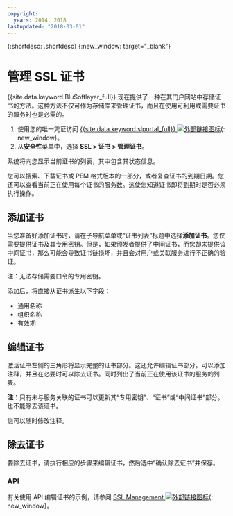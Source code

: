 ```yaml
---
copyright:
  years: 2014, 2018
lastupdated: "2018-03-01"
---
```


{:shortdesc: .shortdesc}
{:new_window: target="_blank"}

# 管理 SSL 证书

{{site.data.keyword.BluSoftlayer_full}} 现在提供了一种在其门户网站中存储证书的方法。这种方法不仅可作为存储库来管理证书，而且在使用可利用或需要证书的服务时也是必需的。

1. 使用您的唯一凭证访问 [{{site.data.keyword.slportal_full}} ![外部链接图标](../../icons/launch-glyph.svg "外部链接图标")](https://control.softlayer.com/){: new_window}。
2. 从**安全性**菜单中，选择 **SSL > 证书 > 管理证书**。

系统将向您显示当前证书的列表，其中包含其状态信息。

您可以搜索、下载证书或 PEM 格式版本的一部分，或者复查证书的到期日期。您还可以查看当前正在使用每个证书的服务数。这使您知道证书即将到期时是否必须执行操作。

## 添加证书

当您准备好添加证书时，请在子导航菜单或“证书列表”标题中选择**添加证书**。您仅需要提供证书及其专用密钥。但是，如果颁发者提供了中间证书，而您却未提供该中间证书，那么可能会导致证书链损坏，并且会对用户或关联服务进行不正确的验证。

注：无法存储需要口令的专用密钥。

添加后，将直接从证书派生以下字段：

* 通用名称
* 组织名称
* 有效期

## 编辑证书

激活证书左侧的三角形将显示完整的证书部分。这还允许编辑证书部分。可以添加注释，并且在必要时可以除去证书。同时列出了当前正在使用该证书的服务的列表。

**注**：只有未与服务关联的证书可以更新其“专用密钥”、“证书”或“中间证书”部分。也不能除去该证书。

您可以随时修改注释。

## 除去证书

要除去证书，请执行相应的步骤来编辑证书，然后选中“确认除去证书”并保存。

### API

有关使用 API 编辑证书的示例，请参阅 [SSL Management ![外部链接图标](../../icons/launch-glyph.svg "外部链接图标")](http://sldn.softlayer.com/article/ssl-management){: new_window}。 
